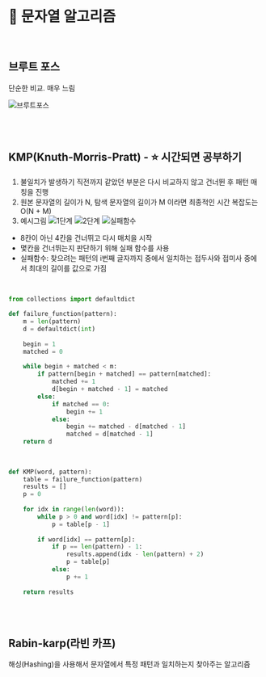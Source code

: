 # 🔡 문자열 알고리즘

<br>

## 브루트 포스
단순한 비교. 매우 느림

![브루트포스](https://img1.daumcdn.net/thumb/R1280x0/?scode=mtistory2&fname=https%3A%2F%2Fblog.kakaocdn.net%2Fdn%2FbqLDe3%2FbtrlETGFqKJ%2FNgaNVh4GfDo8krz07QO02K%2Fimg.png)


<br><br>

## KMP(Knuth-Morris-Pratt) - ⭐️ 시간되면 공부하기
1. 불일치가 발생하기 직전까지 같았던 부분은 다시 비교하지 않고 건너뛴 후 패턴 매칭을 진행
2. 원본 문자열의 길이가 N, 탐색 문자열의 길이가 M 이라면 최종적인 시간 복잡도는 O(N + M) 
3. 예시그림
![1단계](https://img1.daumcdn.net/thumb/R1280x0/?scode=mtistory2&fname=https%3A%2F%2Fblog.kakaocdn.net%2Fdn%2FBS9PG%2FbtrlFJD0iQ9%2FxkFkNfarVSdzKGhnesmgE1%2Fimg.png)
![2단계](https://img1.daumcdn.net/thumb/R1280x0/?scode=mtistory2&fname=https%3A%2F%2Fblog.kakaocdn.net%2Fdn%2Fbc3o6f%2FbtrlGJDKXi5%2FFkPNMfmB4w34TAz3bXxGf1%2Fimg.png)
![실패함수](https://img1.daumcdn.net/thumb/R1280x0/?scode=mtistory2&fname=https%3A%2F%2Fblog.kakaocdn.net%2Fdn%2FbwHHOi%2FbtrlFb8BcBw%2FWDL2E3Ktev4nD4H15fgxJ0%2Fimg.png)
- 8칸이 아닌 4칸을 건너뛰고 다시 매치을 시작
- 몇칸을 건너뛰는지 판단하기 위해 실패 함수를 사용
- 실패함수: 찾으려는 패턴의 i번째 글자까지 중에서 일치하는 접두사와 접미사 중에서 최대의 길이를 값으로 가짐

<br>

```python
from collections import defaultdict
 
def failure_function(pattern):
    m = len(pattern)
    d = defaultdict(int)
 
    begin = 1
    matched = 0
 
    while begin + matched < m:
        if pattern[begin + matched] == pattern[matched]:
            matched += 1
            d[begin + matched - 1] = matched
        else:
            if matched == 0:
                begin += 1
            else:
                begin += matched - d[matched - 1]
                matched = d[matched - 1]
    return d
 
 
 
def KMP(word, pattern):
    table = failure_function(pattern)
    results = []
    p = 0
 
    for idx in range(len(word)):
        while p > 0 and word[idx] != pattern[p]:
            p = table[p - 1]
 
        if word[idx] == pattern[p]:
            if p == len(pattern) - 1:
                results.append(idx - len(pattern) + 2)
                p = table[p]
            else:
                p += 1
 
    return results
```

<br><br>

## Rabin-karp(라빈 카프)
해싱(Hashing)을 사용해서 문자열에서 특정 패턴과 일치하는지 찾아주는 알고리즘

<br><br>